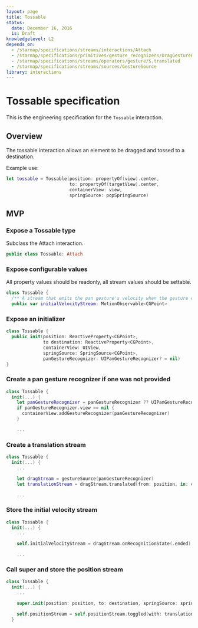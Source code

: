 ```yaml
---
layout: page
title: Tossable
status:
  date: December 16, 2016
  is: Draft
knowledgelevel: L2
depends_on:
  - /starmap/specifications/streams/interactions/Attach
  - /starmap/specifications/primitives/gesture_recognizers/DragGestureRecognizer
  - /starmap/specifications/streams/operators/gesture/$.translated
  - /starmap/specifications/streams/sources/GestureSource
library: interactions
---
```


# Tossable specification

This is the engineering specification for the `Tossable` interaction.

## Overview

The tossable interaction allows an element to be dragged and tossed to a destination.

Example use:

```swift
let tossable = Tossable(position: propertyOf(view).center,
                        to: propertyOf(targetView).center,
                        containerView: view,
                        springSource: popSpringSource)
```

## MVP

### Expose a Tossable type

Subclass the Attach interaction.

```swift
public class Tossable: Attach
```

### Expose configurable values

All property values should be readonly, all stream values should be settable.

```swift
class Tossable {
  /** A stream that emits the pan gesture's velocity when the gesture ends. */
  public var initialVelocityStream: MotionObservable<CGPoint>
```

### Expose an initializer

```swift
class Tossable {
  public init(position: ReactiveProperty<CGPoint>,
              to destination: ReactiveProperty<CGPoint>,
              containerView: UIView,
              springSource: SpringSource<CGPoint>,
              panGestureRecognizer: UIPanGestureRecognizer? = nil)
}
```

### Create a pan gesture recognizer if one was not provided

```swift
class Tossable {
  init(...) {
    let panGestureRecognizer = panGestureRecognizer ?? UIPanGestureRecognizer()
    if panGestureRecognizer.view == nil {
      containerView.addGestureRecognizer(panGestureRecognizer)
    }

    ...
```

### Create a translation stream

```swift
class Tossable {
  init(...) {
    ...

    let dragStream = gestureSource(panGestureRecognizer)
    let translationStream = dragStream.translated(from: position, in: containerView)

    ...
```

### Store the initial velocity stream

```swift
class Tossable {
  init(...) {
    ...

    self.initialVelocityStream = dragStream.onRecognitionState(.ended).velocity(in: container)

    ...
```

### Call super and store the position stream

```swift
class Tossable {
  init(...) {
    ...

    super.init(position: position, to: destination, springSource: springSource)

    self.positionStream = self.positionStream.toggled(with: translationStream)
  }
```
